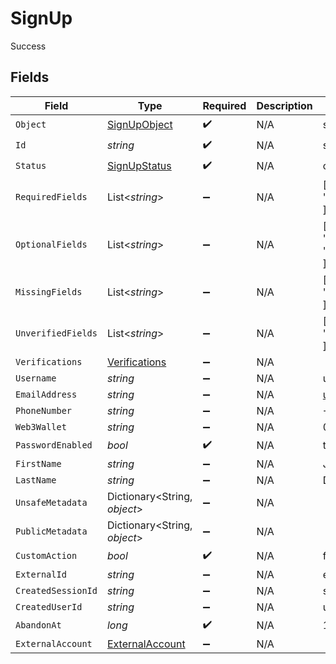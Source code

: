 # SignUp

Success


## Fields

| Field                                                         | Type                                                          | Required                                                      | Description                                                   | Example                                                       |
| ------------------------------------------------------------- | ------------------------------------------------------------- | ------------------------------------------------------------- | ------------------------------------------------------------- | ------------------------------------------------------------- |
| `Object`                                                      | [SignUpObject](../../Models/Components/SignUpObject.md)       | :heavy_check_mark:                                            | N/A                                                           | sign_up_attempt                                               |
| `Id`                                                          | *string*                                                      | :heavy_check_mark:                                            | N/A                                                           | signup_1234567890abcdef                                       |
| `Status`                                                      | [SignUpStatus](../../Models/Components/SignUpStatus.md)       | :heavy_check_mark:                                            | N/A                                                           | complete                                                      |
| `RequiredFields`                                              | List<*string*>                                                | :heavy_minus_sign:                                            | N/A                                                           | [<br/>"email_address"<br/>]                                   |
| `OptionalFields`                                              | List<*string*>                                                | :heavy_minus_sign:                                            | N/A                                                           | [<br/>"first_name",<br/>"last_name"<br/>]                     |
| `MissingFields`                                               | List<*string*>                                                | :heavy_minus_sign:                                            | N/A                                                           | [<br/>"phone_number"<br/>]                                    |
| `UnverifiedFields`                                            | List<*string*>                                                | :heavy_minus_sign:                                            | N/A                                                           | [<br/>"email_address"<br/>]                                   |
| `Verifications`                                               | [Verifications](../../Models/Components/Verifications.md)     | :heavy_minus_sign:                                            | N/A                                                           |                                                               |
| `Username`                                                    | *string*                                                      | :heavy_minus_sign:                                            | N/A                                                           | user_123456                                                   |
| `EmailAddress`                                                | *string*                                                      | :heavy_minus_sign:                                            | N/A                                                           | user@example.com                                              |
| `PhoneNumber`                                                 | *string*                                                      | :heavy_minus_sign:                                            | N/A                                                           | +1234567890                                                   |
| `Web3Wallet`                                                  | *string*                                                      | :heavy_minus_sign:                                            | N/A                                                           | 0x1234567890abcdef1234567890abcdef12345678                    |
| `PasswordEnabled`                                             | *bool*                                                        | :heavy_check_mark:                                            | N/A                                                           | true                                                          |
| `FirstName`                                                   | *string*                                                      | :heavy_minus_sign:                                            | N/A                                                           | John                                                          |
| `LastName`                                                    | *string*                                                      | :heavy_minus_sign:                                            | N/A                                                           | Doe                                                           |
| `UnsafeMetadata`                                              | Dictionary<String, *object*>                                  | :heavy_minus_sign:                                            | N/A                                                           |                                                               |
| `PublicMetadata`                                              | Dictionary<String, *object*>                                  | :heavy_minus_sign:                                            | N/A                                                           |                                                               |
| `CustomAction`                                                | *bool*                                                        | :heavy_check_mark:                                            | N/A                                                           | false                                                         |
| `ExternalId`                                                  | *string*                                                      | :heavy_minus_sign:                                            | N/A                                                           | ext_id_7890abcdef123456                                       |
| `CreatedSessionId`                                            | *string*                                                      | :heavy_minus_sign:                                            | N/A                                                           | sess_1234567890abcdef                                         |
| `CreatedUserId`                                               | *string*                                                      | :heavy_minus_sign:                                            | N/A                                                           | user_1234567890abcdef                                         |
| `AbandonAt`                                                   | *long*                                                        | :heavy_check_mark:                                            | N/A                                                           | 1609459200                                                    |
| `ExternalAccount`                                             | [ExternalAccount](../../Models/Components/ExternalAccount.md) | :heavy_minus_sign:                                            | N/A                                                           |                                                               |